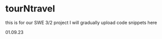 # tourNtravel

this is for our SWE 3/2 project 
I will gradually upload code snippets here

01.09.23
